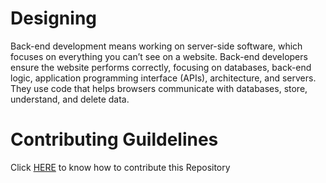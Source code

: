 # Designing
Back-end development means working on server-side software, which focuses on everything you can’t see on a website. Back-end developers ensure the website performs correctly, focusing on databases, back-end logic, application programming interface (APIs), architecture, and servers. They use code that helps browsers communicate with databases, store, understand, and delete data.
# Contributing Guildelines
Click [HERE](https://github.com/Developer-Student-Clubs-MMDU/Backend-Web-Development/blob/master/Contributing.md) to know how to contribute this Repository
